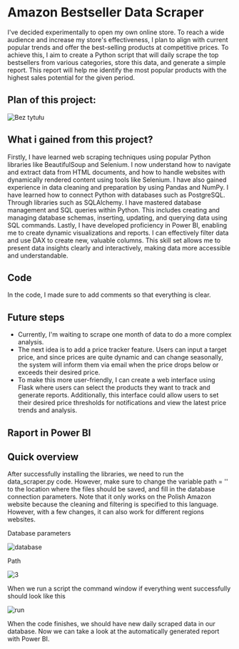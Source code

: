 # Amazon Bestseller Data Scraper

I've decided experimentally to open my own online store. To reach a wide audience and increase my store's effectiveness, I plan to align with current popular trends and offer the best-selling products at competitive prices. To achieve this, I aim to create a Python script that will daily scrape the top bestsellers from various categories, store this data, and generate a simple report. This report will help me identify the most popular products with the highest sales potential for the given period.

## Plan of this project: 
![Bez tytułu](https://github.com/user-attachments/assets/0902169d-8be4-4201-8c42-2ac023b00573)

## What i gained from this project?

Firstly, I have learned web scraping techniques using popular Python libraries like BeautifulSoup and Selenium. I now understand how to navigate and extract data from HTML documents, and how to handle websites with dynamically rendered content using tools like Selenium. I have also gained experience in data cleaning and preparation by using Pandas and NumPy. I have learned how to connect Python with databases such as PostgreSQL. Through libraries such as SQLAlchemy. I have mastered database management and SQL queries within Python. This includes creating and managing database schemas, inserting, updating, and querying data using SQL commands. Lastly, I have developed proficiency in Power BI, enabling me to create dynamic visualizations and reports. I can effectively filter data and use DAX to create new, valuable columns. This skill set allows me to present data insights clearly and interactively, making data more accessible and understandable. 

## Code
In the code, I made sure to add comments so that everything is clear.
## Future steps

* Currently, I'm waiting to scrape one month of data to do a more complex analysis.
* The next idea is to add a price tracker feature. Users can input a target price, and since prices are quite dynamic and can change seasonally, the system will inform them via email when the price drops below or exceeds their desired price.
* To make this more user-friendly, I can create a web interface using Flask where users can select the products they want to track and generate reports. Additionally, this interface could allow users to set their desired price thresholds for notifications and view the latest price trends and analysis.


## Raport in Power BI


## Quick overview 

After successfully installing the libraries, we need to run the data_scraper.py code. However, make sure to change the variable path = '' to the location where the files should be saved, and fill in the database connection parameters. Note that it only works on the Polish Amazon website because the cleaning and filtering is specified to this language. However, with a few changes, it can also work for different regions websites.

Database parameters

![database](https://github.com/user-attachments/assets/eef22a15-3752-4f5f-a590-c35b02ea6649)  

Path

![3](https://github.com/user-attachments/assets/7a992a37-f36f-4350-8885-eda573c18e37)

When we run a script the command window if everything went successfully should look like this

![run](https://github.com/user-attachments/assets/e08b216b-b8d8-440b-bc75-b91a084086c9)

When the code finishes, we should have new daily scraped data in our database. Now we can take a look at the automatically generated report with Power BI.


